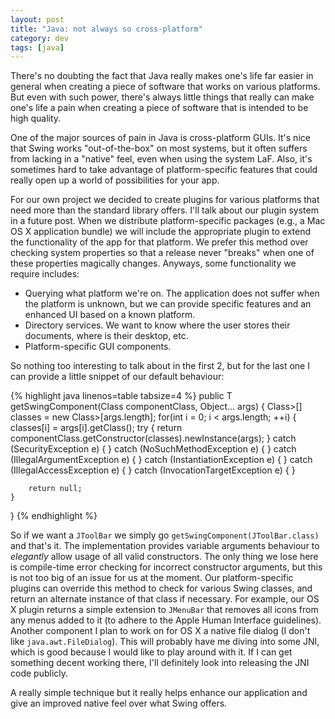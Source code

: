 ```yaml
---           
layout: post
title: "Java: not always so cross-platform"
category: dev
tags: [java]
---
```


There's no doubting the fact that Java really makes one's life far easier in
general when creating a piece of software that works on various platforms. But
even with such power, there's always little things that really can make one's
life a pain when creating a piece of software that is intended to be high
quality.

<!-- more -->

One of the major sources of pain in Java is cross-platform GUIs. It's nice that
Swing works "out-of-the-box" on most systems, but it often suffers from lacking
in a "native" feel, even when using the system LaF. Also, it's sometimes hard
to take advantage of platform-specific features that could really open up a
world of possibilities for your app.

For our own project we decided to create plugins for various platforms that
need more than the standard library offers. I'll talk about our plugin system
in a future post. When we distribute platform-specific packages (e.g., a Mac OS
X application bundle) we will include the appropriate plugin to extend the
functionality of the app for that platform. We prefer this method over checking
system properties so that a release never "breaks" when one of these properties
magically changes. Anyways, some functionality we require includes:

* Querying what platform we're on. The application does not suffer when the
  platform is unknown, but we can provide specific features and an enhanced UI
  based on a known platform.
* Directory services. We want to know where the user stores their documents,
  where is their desktop, etc.
* Platform-specific GUI components.

So nothing too interesting to talk about in the first 2, but for the last one I
can provide a little snippet of our default behaviour:

{% highlight java linenos=table tabsize=4 %}
public T getSwingComponent(Class componentClass, Object... args) {
	Class>[] classes = new Class>[args.length];
	for(int i = 0; i < args.length; ++i) {
		classes[i] = args[i].getClass();
		try {
			return componentClass.getConstructor(classes).newInstance(args);
		} catch (SecurityException e) {
		} catch (NoSuchMethodException e) {
		} catch (IllegalArgumentException e) {
		} catch (InstantiationException e) {
		} catch (IllegalAccessException e) {
		} catch (InvocationTargetException e) {
		}

		return null;
	}
}
{% endhighlight %}

So if we want a `JToolBar` we simply go `getSwingComponent(JToolBar.class)` and
that's it. The implementation provides variable arguments behaviour to
_elegantly_ allow usage of all valid constructors. The only thing we lose here
is compile-time error checking for incorrect constructor arguments, but this is
not too big of an issue for us at the moment. Our platform-specific plugins can
override this method to check for various Swing classes, and return an
alternate instance of that class if necessary. For example, our OS X plugin
returns a simple extension to `JMenuBar` that removes all icons from any menus
added to it (to adhere to the Apple Human Interface guidelines). Another
component I plan to work on for OS X a native file dialog (I don't like
`java.awt.FileDialog`). This will probably have me diving into some JNI, which
is good because I would like to play around with it. If I can get something
decent working there, I'll definitely look into releasing the JNI code
publicly.

A really simple technique but it really helps enhance our application and give
an improved native feel over what Swing offers.
